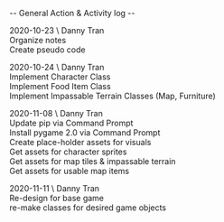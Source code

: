 -- General Action & Activity log --
  
2020-10-23 \ Danny Tran  
    Organize notes  
    Create pseudo code  
  
2020-10-24 \ Danny Tran  
    Implement Character Class  
    Implement Food Item Class  
    Implement Impassable Terrain Classes (Map, Furniture)  

2020-11-08 \ Danny Tran  
    Update pip via Command Prompt  
    Install pygame 2.0 via Command Prompt  
    Create place-holder assets for visuals  
    Get assets for character sprites  
    Get assets for map tiles & impassable terrain  
    Get assets for usable map items 
    
2020-11-11 \ Danny Tran  
    Re-design for base game  
    re-make classes for desired game objects
    
